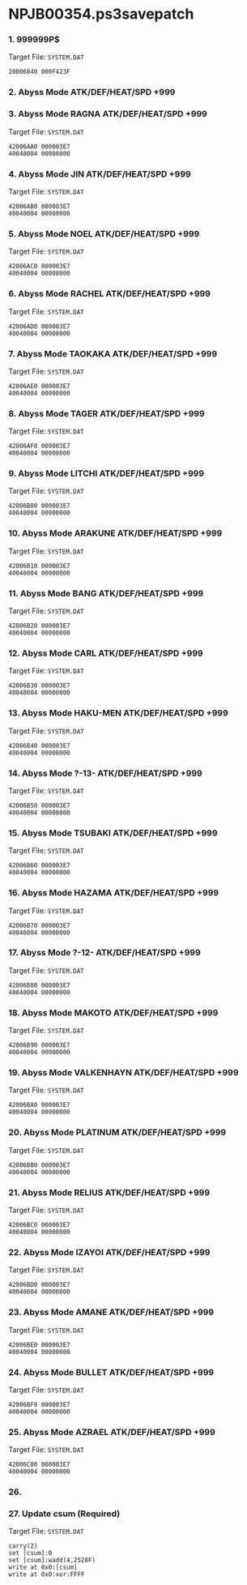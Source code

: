 # NPJB00354.ps3savepatch

### 1. 999999P$

Target File: `SYSTEM.DAT`

```
20006840 000F423F
```

### 2. Abyss Mode ATK/DEF/HEAT/SPD +999
### 3. Abyss Mode RAGNA ATK/DEF/HEAT/SPD +999

Target File: `SYSTEM.DAT`

```
42006AA0 000003E7
40040004 00000000
```

### 4. Abyss Mode JIN ATK/DEF/HEAT/SPD +999

Target File: `SYSTEM.DAT`

```
42006AB0 000003E7
40040004 00000000
```

### 5. Abyss Mode NOEL ATK/DEF/HEAT/SPD +999

Target File: `SYSTEM.DAT`

```
42006AC0 000003E7
40040004 00000000
```

### 6. Abyss Mode RACHEL ATK/DEF/HEAT/SPD +999

Target File: `SYSTEM.DAT`

```
42006AD0 000003E7
40040004 00000000
```

### 7. Abyss Mode TAOKAKA ATK/DEF/HEAT/SPD +999

Target File: `SYSTEM.DAT`

```
42006AE0 000003E7
40040004 00000000
```

### 8. Abyss Mode TAGER ATK/DEF/HEAT/SPD +999

Target File: `SYSTEM.DAT`

```
42006AF0 000003E7
40040004 00000000
```

### 9. Abyss Mode LITCHI ATK/DEF/HEAT/SPD +999

Target File: `SYSTEM.DAT`

```
42006B00 000003E7
40040004 00000000
```

### 10. Abyss Mode ARAKUNE ATK/DEF/HEAT/SPD +999

Target File: `SYSTEM.DAT`

```
42006B10 000003E7
40040004 00000000
```

### 11. Abyss Mode BANG ATK/DEF/HEAT/SPD +999

Target File: `SYSTEM.DAT`

```
42006B20 000003E7
40040004 00000000
```

### 12. Abyss Mode CARL ATK/DEF/HEAT/SPD +999

Target File: `SYSTEM.DAT`

```
42006B30 000003E7
40040004 00000000
```

### 13. Abyss Mode HAKU-MEN ATK/DEF/HEAT/SPD +999

Target File: `SYSTEM.DAT`

```
42006B40 000003E7
40040004 00000000
```

### 14. Abyss Mode ?-13- ATK/DEF/HEAT/SPD +999

Target File: `SYSTEM.DAT`

```
42006B50 000003E7
40040004 00000000
```

### 15. Abyss Mode TSUBAKI ATK/DEF/HEAT/SPD +999

Target File: `SYSTEM.DAT`

```
42006B60 000003E7
40040004 00000000
```

### 16. Abyss Mode HAZAMA ATK/DEF/HEAT/SPD +999

Target File: `SYSTEM.DAT`

```
42006B70 000003E7
40040004 00000000
```

### 17. Abyss Mode ?-12- ATK/DEF/HEAT/SPD +999

Target File: `SYSTEM.DAT`

```
42006B80 000003E7
40040004 00000000
```

### 18. Abyss Mode MAKOTO ATK/DEF/HEAT/SPD +999

Target File: `SYSTEM.DAT`

```
42006B90 000003E7
40040004 00000000
```

### 19. Abyss Mode VALKENHAYN ATK/DEF/HEAT/SPD +999

Target File: `SYSTEM.DAT`

```
42006BA0 000003E7
40040004 00000000
```

### 20. Abyss Mode PLATINUM ATK/DEF/HEAT/SPD +999

Target File: `SYSTEM.DAT`

```
42006BB0 000003E7
40040004 00000000
```

### 21. Abyss Mode RELIUS ATK/DEF/HEAT/SPD +999

Target File: `SYSTEM.DAT`

```
42006BC0 000003E7
40040004 00000000
```

### 22. Abyss Mode IZAYOI ATK/DEF/HEAT/SPD +999

Target File: `SYSTEM.DAT`

```
42006BD0 000003E7
40040004 00000000
```

### 23. Abyss Mode AMANE ATK/DEF/HEAT/SPD +999

Target File: `SYSTEM.DAT`

```
42006BE0 000003E7
40040004 00000000
```

### 24. Abyss Mode BULLET ATK/DEF/HEAT/SPD +999

Target File: `SYSTEM.DAT`

```
42006BF0 000003E7
40040004 00000000
```

### 25. Abyss Mode AZRAEL ATK/DEF/HEAT/SPD +999

Target File: `SYSTEM.DAT`

```
42006C00 000003E7
40040004 00000000
```

### 26. 
### 27. Update csum (Required)

Target File: `SYSTEM.DAT`

```
carry(2)
set [csum]:0
set [csum]:wadd(4,2528F)
write at 0x0:[csum]
write at 0x0:xor:FFFF
```

